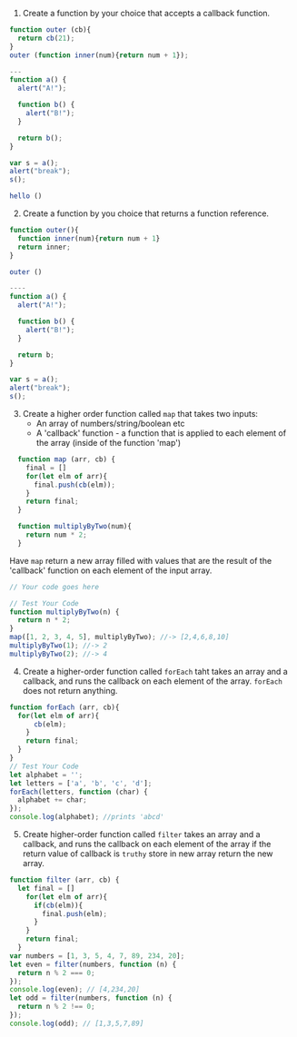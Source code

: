 1. Create a function by your choice that accepts a callback function.

```js
function outer (cb){
  return cb(21);
}
outer (function inner(num){return num + 1});

---
function a() {
  alert("A!");

  function b() {
    alert("B!");
  }

  return b();
}

var s = a();
alert("break");
s();

hello ()
```
2. Create a function by you choice that returns a function reference.

```js
function outer(){
  function inner(num){return num + 1}
  return inner;
}

outer ()

----
function a() {
  alert("A!");

  function b() {
    alert("B!");
  }

  return b;
}

var s = a();
alert("break");
s();
```

3. Create a higher order function called `map` that takes two inputs:
   - An array of numbers/string/boolean etc
   - A 'callback' function - a function that is applied to each element of the array (inside of the function 'map')

```js
  function map (arr, cb) {
    final = []
    for(let elm of arr){
      final.push(cb(elm));
    }
    return final;
  }

  function multiplyByTwo(num){
    return num * 2;
  }
```

Have `map` return a new array filled with values that are the result of the 'callback' function on each element of the input array.

```js
// Your code goes here

// Test Your Code
function multiplyByTwo(n) {
  return n * 2;
}
map([1, 2, 3, 4, 5], multiplyByTwo); //-> [2,4,6,8,10]
multiplyByTwo(1); //-> 2
multiplyByTwo(2); //-> 4
```

4. Create a higher-order function called `forEach` taht takes an array and a callback, and runs the callback on each element of the array. `forEach` does not return anything.

```js
function forEach (arr, cb){
  for(let elm of arr){
      cb(elm);
    }
    return final;
  }
}
// Test Your Code
let alphabet = '';
let letters = ['a', 'b', 'c', 'd'];
forEach(letters, function (char) {
  alphabet += char;
});
console.log(alphabet); //prints 'abcd'
```

5. Create higher-order function called `filter` takes an array and a callback, and runs the callback on each element of the array if the return value of callback is `truthy` store in new array return the new array.

```js
function filter (arr, cb) {
  let final = []
    for(let elm of arr){
      if(cb(elm)){
        final.push(elm);
      }
    }
    return final;
  }
var numbers = [1, 3, 5, 4, 7, 89, 234, 20];
let even = filter(numbers, function (n) {
  return n % 2 === 0;
});
console.log(even); // [4,234,20]
let odd = filter(numbers, function (n) {
  return n % 2 !== 0;
});
console.log(odd); // [1,3,5,7,89]
```
